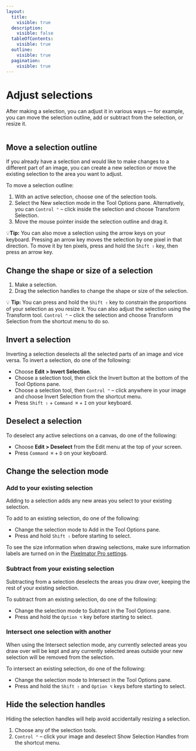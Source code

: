 ```yaml
---
layout:
  title:
    visible: true
  description:
    visible: false
  tableOfContents:
    visible: true
  outline:
    visible: true
  pagination:
    visible: true
---
```


# Adjust selections

After making a selection, you can adjust it in various ways — for example, you can move the selection outline, add or subtract from the selection, or resize it.

<figure><img src="https://help.pixelmator.com/pixelmator-pro/3.5/assets/English/1652782988000.jpeg" alt=""><figcaption></figcaption></figure>

## Move a selection outline

If you already have a selection and would like to make changes to a different part of an image, you can create a new selection or move the existing selection to the area you want to adjust.&#x20;

To move a selection outline:

1. With an active selection, choose one of the selection tools.
2. Select the New selection mode in the Tool Options pane. Alternatively, you can `Control ⌃` – click inside the selection and choose Transform Selection.
3. Move the mouse pointer inside the selection outline and drag it.

:bulb:**Tip:** You can also move a selection using the arrow keys on your keyboard. Pressing an arrow key moves the selection by one pixel in that direction. To move it by ten pixels, press and hold the `Shift ⇧` key, then press an arrow key.

## Change the shape or size of a selection

1. Make a selection.
2. Drag the selection handles to change the shape or size of the selection.

:bulb: **Tip:** You can press and hold the `Shift ⇧` key to constrain the proportions of your selection as you resize it. You can also adjust the selection using the Transform tool. `Control ⌃` – click the selection and choose Transform Selection from the shortcut menu to do so.

## Invert a selection

Inverting a selection deselects all the selected parts of an image and vice versa. To invert a selection, do one of the following:

* Choose **Edit > Invert Selection**.
* Choose a selection tool, then click the Invert button at the bottom of the Tool Options pane.
* Choose a selection tool, then `Control ⌃` – click anywhere in your image and choose Invert Selection from the shortcut menu.
* Press `Shift ⇧` + `Command ⌘` + `I` on your keyboard.

## Deselect a selection

To deselect any active selections on a canvas, do one of the following:

* Choose **Edit > Deselect** from the Edit menu at the top of your screen.
* Press `Command ⌘` + `D` on your keyboard.

## Change the selection mode

### Add to your existing selection

Adding to a selection adds any new areas you select to your existing selection.

To add to an existing selection, do one of the following:

* Change the selection mode to Add in the Tool Options pane.
* Press and hold `Shift ⇧` before starting to select.

To see the size information when drawing selections, make sure information labels are turned on in the [Pixelmator Pro settings](../pixelmator-pro-basics/pixelmator-pro-settings/).

### Subtract from your existing selection

Subtracting from a selection deselects the areas you draw over, keeping the rest of your existing selection.

To subtract from an existing selection, do one of the following:

* Change the selection mode to Subtract in the Tool Options pane.
* Press and hold the `Option ⌥` key before starting to select.

### Intersect one selection with another

When using the Intersect selection mode, any currently selected areas you draw over will be kept and any currently selected areas outside your new selection will be removed from the selection.

To intersect an existing selection, do one of the following:

* Change the selection mode to Intersect in the Tool Options pane.
* Press and hold the `Shift ⇧` and `Option ⌥` keys before starting to select.

## Hide the selection handles

Hiding the selection handles will help avoid accidentally resizing a selection.

1. Choose any of the selection tools.
2. `Control ⌃` – click your image and deselect Show Selection Handles from the shortcut menu.
